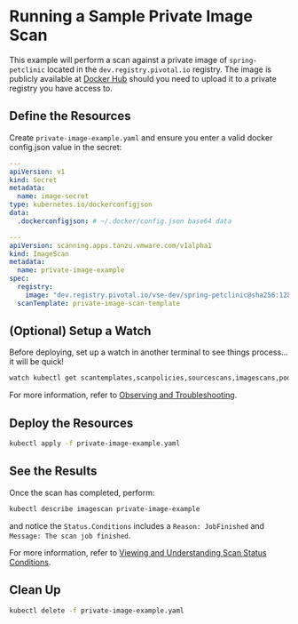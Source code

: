 # Running a Sample Private Image Scan
This example will perform a scan against a private image of `spring-petclinic` located in the `dev.registry.pivotal.io` registry. The image is publicly available at [Docker Hub](https://hub.docker.com/r/arey/springboot-petclinic/) should you need to upload it to a private registry you have access to.

## Define the Resources
Create `private-image-example.yaml` and ensure you enter a valid docker config.json value in the secret:
```yaml
---
apiVersion: v1
kind: Secret
metadata:
  name: image-secret
type: kubernetes.io/dockerconfigjson
data:
  .dockerconfigjson: # ~/.docker/config.json base64 data

---
apiVersion: scanning.apps.tanzu.vmware.com/v1alpha1
kind: ImageScan
metadata:
  name: private-image-example
spec:
  registry:
    image: "dev.registry.pivotal.io/vse-dev/spring-petclinic@sha256:128e38c1d3f10401a595c253743bee343967c81e8f22b94e30b2ab8292b3973f"
  scanTemplate: private-image-scan-template
```

## (Optional) Setup a Watch
Before deploying, set up a watch in another terminal to see things process... it will be quick!
```bash
watch kubectl get scantemplates,scanpolicies,sourcescans,imagescans,pods,jobs
```

For more information, refer to [Observing and Troubleshooting](../observing.md).

## Deploy the Resources
```bash
kubectl apply -f private-image-example.yaml
```

## See the Results
Once the scan has completed, perform:
```bash
kubectl describe imagescan private-image-example
```
and notice the `Status.Conditions` includes a `Reason: JobFinished` and `Message: The scan job finished`.

For more information, refer to [Viewing and Understanding Scan Status Conditions](../results.md).

## Clean Up
```bash
kubectl delete -f private-image-example.yaml
```
